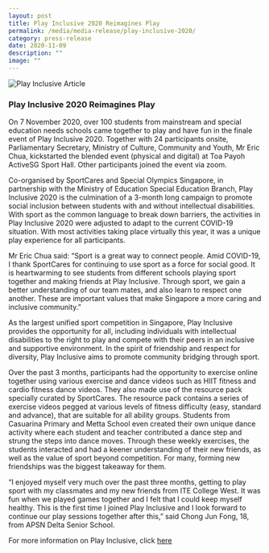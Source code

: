 ```yaml
---
layout: post
title: Play Inclusive 2020 Reimagines Play
permalink: /media/media-release/play-inclusive-2020/
category: press-release
date: 2020-11-09
description: ""
image: ""
---
```

![Play Inclusive Article](/images/Play_Inclusive_Article.jpg)

### Play Inclusive 2020 Reimagines Play

On 7 November 2020, over 100 students from mainstream and special education needs schools came together to play and have fun in the finale event of Play Inclusive 2020. Together with 24 participants onsite, Parliamentary Secretary, Ministry of Culture, Community and Youth, Mr Eric Chua, kickstarted the blended event (physical and digital) at Toa Payoh ActiveSG Sport Hall. Other participants joined the event via zoom.

Co-organised by SportCares and Special Olympics Singapore, in partnership with the Ministry of Education Special Education Branch, Play Inclusive 2020 is the culmination of a 3-month long campaign to promote social inclusion between students with and without intellectual disabilities. With sport as the common language to break down barriers, the activities in Play Inclusive 2020 were adjusted to adapt to the current COVID-19 situation. With most activities taking place virtually this year, it was a unique play experience for all participants.

Mr Eric Chua said: “Sport is a great way to connect people. Amid COVID-19, I thank SportCares for continuing to use sport as a force for social good. It is heartwarming to see students from different schools playing sport together and making friends at Play Inclusive. Through sport, we gain a better understanding of our team mates, and also learn to respect one another. These are important values that make Singapore a more caring and inclusive community.”

As the largest unified sport competition in Singapore, Play Inclusive provides the opportunity for all, including individuals with intellectual disabilities to the right to play and compete with their peers in an inclusive and supportive environment. In the spirit of friendship and respect for diversity, Play Inclusive aims to promote community bridging through sport.

Over the past 3 months, participants had the opportunity to exercise online together using various exercise and dance videos such as HIIT fitness and cardio fitness dance videos. They also made use of the resource pack specially curated by SportCares. The resource pack contains a series of exercise videos pegged at various levels of fitness difficulty (easy, standard and advance), that are suitable for all ability groups. Students from Casuarina Primary and Metta School even created their own unique dance activity where each student and teacher contributed a dance step and strung the steps into dance moves. Through these weekly exercises, the students interacted and had a keener understanding of their new friends, as well as the value of sport beyond competition. For many, forming new friendships was the biggest takeaway for them.

“I enjoyed myself very much over the past three months, getting to play sport with my classmates and my new friends from ITE College West. It was fun when we played games together and I felt that I could keep myself healthy. This is the first time I joined Play Inclusive and I look forward to continue our play sessions together after this,” said Chong Jun Fong, 18, from APSN Delta Senior School.

For more information on Play Inclusive, click [here](https://sportcares.sportsingapore.gov.sg/persons-with-disabilities/play-inclusive/)